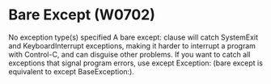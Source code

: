 # Bare Except (W0702)

No exception type(s) specified A bare except: clause will catch
SystemExit and KeyboardInterrupt exceptions, making it harder to
interrupt a program with Control-C, and can disguise other problems. If
you want to catch all exceptions that signal program errors, use except
Exception: (bare except is equivalent to except BaseException:).
